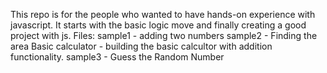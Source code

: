This repo is for the people who wanted to have hands-on experience with javascript. It starts with the basic logic move and finally creating a good project with js. 
Files:
sample1 - adding two numbers
sample2 - Finding the area 
Basic calculator  - building the basic calcultor with addition functionality. 
sample3 - Guess the Random Number 
